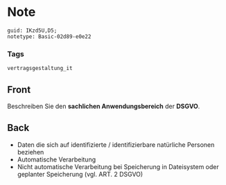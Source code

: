 # Note
```
guid: IKzd5U,D5;
notetype: Basic-02d89-e0e22
```

### Tags
```
vertragsgestaltung_it
```

## Front
Beschreiben Sie den <b>sachlichen Anwendungsbereich</b> der <b>DSGVO</b>.

## Back
<ul><li>Daten die sich auf identifizierte / identifizierbare natürliche Personen beziehen</li><li>Automatische Verarbeitung</li><li>Nicht automatische Verarbeitung bei Speicherung in Dateisystem oder geplanter Speicherung (vgl. ART. 2 DSGVO)</li></ul>
